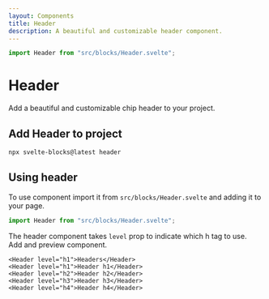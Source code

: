```yaml
---
layout: Components
title: Header
description: A beautiful and customizable header component.
---
```

```js [CODE]
import Header from "src/blocks/Header.svelte";
```
# Header
Add a beautiful and customizable chip header to your project.

## Add Header to project
```bash
npx svelte-blocks@latest header
```

## Using header
To use component import it from `src/blocks/Header.svelte` and adding it to your page.
```js
import Header from "src/blocks/Header.svelte";
```
The header component takes `level` prop to indicate which h tag to use.<br/>
Add and preview component.
```svelte [all]
<Header level="h1">Headers</Header>
<Header level="h1">Header h1</Header>
<Header level="h2">Header h2</Header>
<Header level="h3">Header h3</Header>
<Header level="h4">Header h4</Header>
```